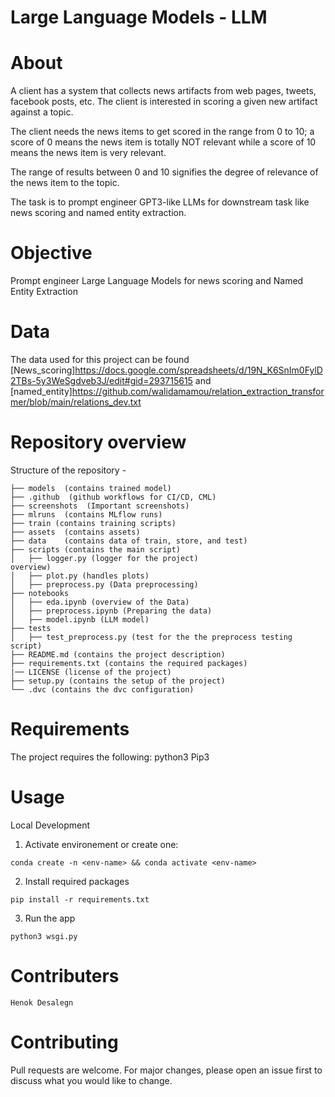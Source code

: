 # Large Language Models - LLM
# About

A client has a system that collects news artifacts from web pages, tweets, facebook posts, etc. The client is interested in scoring a given new artifact against a topic. 

The client needs the news items to get scored in the range from 0 to 10; a score of 0 means the news item is totally NOT relevant while a score of 10 means the news item is very relevant. 

The range of results between 0 and 10 signifies the  degree of relevance of the news item to the topic. 

The task is to prompt engineer GPT3-like LLMs for downstream task like news scoring and named entity extraction.

# Objective 

Prompt engineer Large Language Models for news scoring and Named Entity Extraction

# Data

The data used for this project can be found [News_scoring]https://docs.google.com/spreadsheets/d/19N_K6SnIm0FylD2TBs-5y3WeSgdveb3J/edit#gid=293715615 and [named_entity]https://github.com/walidamamou/relation_extraction_transformer/blob/main/relations_dev.txt

# Repository overview
Structure of the repository -

    ├── models  (contains trained model)
    ├── .github  (github workflows for CI/CD, CML)
    ├── screenshots  (Important screenshots)
    ├── mlruns  (contains MLflow runs)
    ├── train (contains training scripts) 
    ├── assets  (contains assets)
    ├── data    (contains data of train, store, and test)
    ├── scripts (contains the main script)	
    │   ├── logger.py (logger for the project)
    overview)
    │   ├── plot.py (handles plots)
    │   ├── preprocess.py (Data preprocessing)
    ├── notebooks	
    │   ├── eda.ipynb (overview of the Data)
    │   ├── preprocess.ipynb (Preparing the data)
    │   ├── model.ipynb (LLM model)
    ├── tests 
    │   ├── test_preprocess.py (test for the the preprocess testing script)
    ├── README.md (contains the project description)
    ├── requirements.txt (contains the required packages)
    |── LICENSE (license of the project)
    ├── setup.py (contains the setup of the project)
    └── .dvc (contains the dvc configuration)

# Requirements

The project requires the following: python3 Pip3

# Usage

Local Development

1. Activate environement or create one:

```conda create -n <env-name> && conda activate <env-name>```

2. Install required packages

```pip install -r requirements.txt```

3. Run the app

```python3 wsgi.py```

# Contributers

```Henok Desalegn```

# Contributing

Pull requests are welcome. For major changes, please open an issue first to discuss what you would like to change.